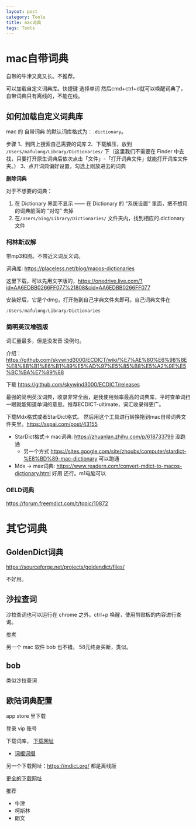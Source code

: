 ```yaml
---
layout: post
category: Tools
title: mac词典
tags: Tools
---
```


# mac自带词典

自带的牛津又臭又长。不推荐。

可以加载自定义词典库。快捷键 选择单词 然后cmd+ctrl+d就可以唤醒词典了，自带词典只有离线的，不能在线。

## 如何加载自定义词典库

mac 的 自带词典 的默认词库格式为：`.dictionary`。



步骤
1、到网上搜索自己需要的词库
2、下载解压，放到 `/Users/mafulong/Library/Dictionaries/` 下（这里我们不需要在 Finder 中去找，只要打开原生词典后依次点击「文件」-「打开词典文件」就能打开词库文件夹。）
3、点开词典偏好设置，勾选上刚放进去的词典



**删除词典**

对于不想要的词典：

1. 在 Dictionary 界面不显示 —— 在 Dictionary 的 “系统设置” 里面，把不想用的词典前面的 “对勾” 去掉
2. 在`/Users/bing/Library/Dictionaries/` 文件夹内，找到相应的.dictionary 文件

### 柯林斯双解

带mp3和图。不带近义词反义词。



词典库: https://placeless.net/blog/macos-dictionaries

这里下载，可以先用文字版的，https://onedrive.live.com/?id=AA6EDBB0266FF077%21808&cid=AA6EDBB0266FF077

安装好后，它是个dmg，打开拖到自己字典文件夹即可。自己词典文件在

```scala
/Users/mafulong/Library/Dictionaries

```

### 简明英汉增强版

词汇量最多，但是没发音 没例句。

介绍：https://github.com/skywind3000/ECDICT/wiki/%E7%AE%80%E6%98%8E%E8%8B%B1%E6%B1%89%E5%AD%97%E5%85%B8%E5%A2%9E%E5%BC%BA%E7%89%88

下载 https://github.com/skywind3000/ECDICT/releases

最强的简明英汉词典，收录非常全面，是我使用频率最高的词典库，平时查单词扫一眼就能知道单词的意思。推荐ECDICT-ultimate，词汇收录得更广。

下载Mdx格式或者StarDict格式。 然后用这个工具进行转换拖到mac自带词典文件夹里。https://sspai.com/post/43155

- StarDict格式-> mac词典: https://zhuanlan.zhihu.com/p/618733799 没跑通
  - 另一个方式 https://sites.google.com/site/zhoubx/computer/stardict-%E8%BD%89-mac-dictionary 可以跑通
- Mdx -> max词典: https://www.readern.com/convert-mdict-to-macos-dictionary.html 好用 还行。m1电脑可以

### OELD词典

https://forum.freemdict.com/t/topic/10872





# 其它词典

## GoldenDict词典



https://sourceforge.net/projects/goldendict/files/



不好用。



## 沙拉查词

 沙拉查词也可以运行在 chrome 之外。ctrl+p 唤醒，使用剪贴板的内容进行查询。

[参考](https://saladict.crimx.com/native.html)



另一个 mac 软件 bob 也不错。 58元终身买断，类似。

## bob

类似沙拉查词



## 欧陆词典配置

app store 里下载

登录 vip 账号

下载词库， [下载网址](https://www.eudic.net/v4/en/home/dictionaryresource)

- [词根词缀](https://static.frdic.com/extra_eudb/cigen_en_new.eudic?v=20210709)

另一个下载网址：https://mdict.org/ 都是离线版

[更全的下载网址](https://www.mrfan.org/dicts)

推荐

- 牛津
- 柯斯林
- 朗文

